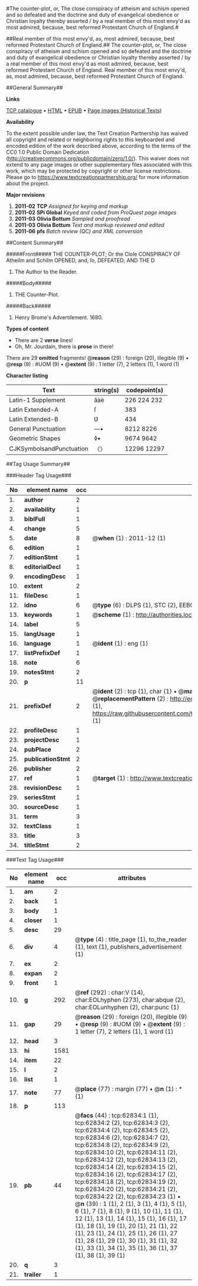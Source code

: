 #The counter-plot, or, The close conspiracy of atheism and schism opened and so defeated and the doctrine and duty of evangelical obedience or Christian loyalty thereby asserted / by a real member of this most envy'd as most admired, because, best reformed Protestant Church of England.#

##Real member of this most envy'd, as, most admired, because, best reformed Protestant Church of England.##
The counter-plot, or, The close conspiracy of atheism and schism opened and so defeated and the doctrine and duty of evangelical obedience or Christian loyalty thereby asserted / by a real member of this most envy'd as most admired, because, best reformed Protestant Church of England.
Real member of this most envy'd, as, most admired, because, best reformed Protestant Church of England.

##General Summary##

**Links**

[TCP catalogue](http://www.ota.ox.ac.uk/tcp/)  • 
[HTML](http://tei.it.ox.ac.uk/tcp/Texts-HTML/free/A34/A34735.html)  • 
[EPUB](http://tei.it.ox.ac.uk/tcp/Texts-EPUB/free/A34/A34735.epub) • 
[Page images (Historical Texts)](https://historicaltexts.jisc.ac.uk/eebo-12534771e)

**Availability**

To the extent possible under law, the Text Creation Partnership has waived all copyright and related or neighboring rights to this keyboarded and encoded edition of the work described above, according to the terms of the CC0 1.0 Public Domain Dedication (http://creativecommons.org/publicdomain/zero/1.0/). This waiver does not extend to any page images or other supplementary files associated with this work, which may be protected by copyright or other license restrictions. Please go to https://www.textcreationpartnership.org/ for more information about the project.

**Major revisions**

1. __2011-02__ __TCP__ *Assigned for keying and markup*
1. __2011-02__ __SPi Global__ *Keyed and coded from ProQuest page images*
1. __2011-03__ __Olivia Bottum__ *Sampled and proofread*
1. __2011-03__ __Olivia Bottum__ *Text and markup reviewed and edited*
1. __2011-06__ __pfs__ *Batch review (QC) and XML conversion*

##Content Summary##

#####Front#####
THE COUNTER-PLOT; Or the Cloſe CONSPIRACY OF Atheiſm and Schiſm OPENED, and, ſo, DEFEATED; AND THE D
1. The Author to the Reader.

#####Body#####

1. THE Counter-Plot.

#####Back#####

1. Henry Brome's Advertiſement. 1680.

**Types of content**

  * There are 2 **verse** lines!
  * Oh, Mr. Jourdain, there is **prose** in there!

There are 29 **omitted** fragments! 
 @__reason__ (29) : foreign (20), illegible (9)  •  @__resp__ (9) : #UOM (9)  •  @__extent__ (9) : 1 letter (7), 2 letters (1), 1 word (1)

**Character listing**


|Text|string(s)|codepoint(s)|
|---|---|---|
|Latin-1 Supplement|âàè|226 224 232|
|Latin Extended-A|ſ|383|
|Latin Extended-B|Ʋ|434|
|General Punctuation|—•|8212 8226|
|Geometric Shapes|◊▪|9674 9642|
|CJKSymbolsandPunctuation|〈〉|12296 12297|

##Tag Usage Summary##

###Header Tag Usage###

|No|element name|occ|attributes|
|---|---|---|---|
|1.|__author__|2||
|2.|__availability__|1||
|3.|__biblFull__|1||
|4.|__change__|5||
|5.|__date__|8| @__when__ (1) : 2011-12 (1)|
|6.|__edition__|1||
|7.|__editionStmt__|1||
|8.|__editorialDecl__|1||
|9.|__encodingDesc__|1||
|10.|__extent__|2||
|11.|__fileDesc__|1||
|12.|__idno__|6| @__type__ (6) : DLPS (1), STC (2), EEBO-CITATION (1), OCLC (1), VID (1)|
|13.|__keywords__|1| @__scheme__ (1) : http://authorities.loc.gov/ (1)|
|14.|__label__|5||
|15.|__langUsage__|1||
|16.|__language__|1| @__ident__ (1) : eng (1)|
|17.|__listPrefixDef__|1||
|18.|__note__|6||
|19.|__notesStmt__|2||
|20.|__p__|11||
|21.|__prefixDef__|2| @__ident__ (2) : tcp (1), char (1)  •  @__matchPattern__ (2) : ([0-9\-]+):([0-9IVX]+) (1), (.+) (1)  •  @__replacementPattern__ (2) : http://eebo.chadwyck.com/downloadtiff?vid=$1&page=$2 (1), https://raw.githubusercontent.com/textcreationpartnership/Texts/master/tcpchars.xml#$1 (1)|
|22.|__profileDesc__|1||
|23.|__projectDesc__|1||
|24.|__pubPlace__|2||
|25.|__publicationStmt__|2||
|26.|__publisher__|2||
|27.|__ref__|1| @__target__ (1) : http://www.textcreationpartnership.org/docs/. (1)|
|28.|__revisionDesc__|1||
|29.|__seriesStmt__|1||
|30.|__sourceDesc__|1||
|31.|__term__|3||
|32.|__textClass__|1||
|33.|__title__|3||
|34.|__titleStmt__|2||


###Text Tag Usage###

|No|element name|occ|attributes|
|---|---|---|---|
|1.|__am__|2||
|2.|__back__|1||
|3.|__body__|1||
|4.|__closer__|1||
|5.|__desc__|29||
|6.|__div__|4| @__type__ (4) : title_page (1), to_the_reader (1), text (1), publishers_advertisement (1)|
|7.|__ex__|2||
|8.|__expan__|2||
|9.|__front__|1||
|10.|__g__|292| @__ref__ (292) : char:V (14), char:EOLhyphen (273), char:abque (2), char:EOLunhyphen (2), char:punc (1)|
|11.|__gap__|29| @__reason__ (29) : foreign (20), illegible (9)  •  @__resp__ (9) : #UOM (9)  •  @__extent__ (9) : 1 letter (7), 2 letters (1), 1 word (1)|
|12.|__head__|3||
|13.|__hi__|1581||
|14.|__item__|22||
|15.|__l__|2||
|16.|__list__|1||
|17.|__note__|77| @__place__ (77) : margin (77)  •  @__n__ (1) : * (1)|
|18.|__p__|113||
|19.|__pb__|44| @__facs__ (44) : tcp:62834:1 (1), tcp:62834:2 (2), tcp:62834:3 (2), tcp:62834:4 (2), tcp:62834:5 (2), tcp:62834:6 (2), tcp:62834:7 (2), tcp:62834:8 (2), tcp:62834:9 (2), tcp:62834:10 (2), tcp:62834:11 (2), tcp:62834:12 (2), tcp:62834:13 (2), tcp:62834:14 (2), tcp:62834:15 (2), tcp:62834:16 (2), tcp:62834:17 (2), tcp:62834:18 (2), tcp:62834:19 (2), tcp:62834:20 (2), tcp:62834:21 (2), tcp:62834:22 (2), tcp:62834:23 (1)  •  @__n__ (39) : 1 (1), 2 (1), 3 (1), 4 (1), 5 (1), 6 (1), 7 (1), 8 (1), 9 (1), 10 (1), 11 (1), 12 (1), 13 (1), 14 (1), 15 (1), 16 (1), 17 (1), 18 (1), 19 (1), 20 (1), 21 (1), 22 (1), 23 (1), 24 (1), 25 (1), 26 (1), 27 (1), 28 (1), 29 (1), 30 (1), 31 (1), 32 (1), 33 (1), 34 (1), 35 (1), 36 (1), 37 (1), 38 (1), 39 (1)|
|20.|__q__|3||
|21.|__trailer__|1||
